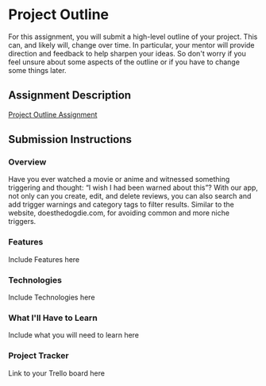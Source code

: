 # Project Outline
For this assignment, you will submit a high-level outline of your project. This can, and likely will, change over time. In particular, your mentor will provide direction and feedback to help sharpen your ideas. So don't worry if you feel unsure about some aspects of the outline or if you have to change some things later.

## Assignment Description
[Project Outline Assignment](https://education.launchcode.org/liftoff/modules/assignments/project-outline)

## Submission Instructions

### Overview
Have you ever watched a movie or anime and witnessed something triggering and thought: “I wish I had been warned about this”? With our app, not only can you create, edit, and delete reviews, you can also search and add trigger warnings and category tags to filter results. Similar to the website, doesthedogdie.com, for avoiding common and more niche triggers.
### Features
Include Features here
### Technologies
Include Technologies here
### What I'll Have to Learn
Include what you will need to learn here
### Project Tracker
Link to your Trello board here
